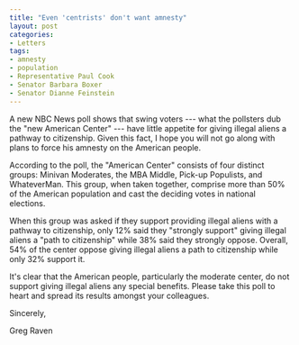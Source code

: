 ```yaml
---
title: "Even 'centrists' don't want amnesty"
layout: post
categories:
- Letters
tags:
- amnesty
- population
- Representative Paul Cook
- Senator Barbara Boxer
- Senator Dianne Feinstein
---
```


A new NBC News poll shows that swing voters --- what the pollsters dub the "new American Center" --- have little appetite for giving illegal aliens a pathway to citizenship. Given this fact, I hope you will not go along with plans to force his amnesty on the American people.  
  
According to the poll, the "American Center" consists of four distinct groups: Minivan Moderates, the MBA Middle, Pick-up Populists, and WhateverMan. This group, when taken together, comprise more than 50% of the American population and cast the deciding votes in national elections.

When this group was asked if they support providing illegal aliens with a pathway to citizenship, only 12% said they "strongly support" giving illegal aliens a "path to citizenship" while 38% said they strongly oppose. Overall, 54% of the center oppose giving illegal aliens a path to citizenship while only 32% support it.

It's clear that the American people, particularly the moderate center, do not support giving illegal aliens any special benefits. Please take this poll to heart and spread its results amongst your colleagues.

Sincerely,

Greg Raven